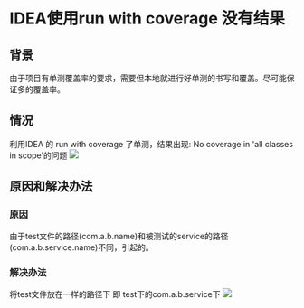 # IDEA使用run with coverage 没有结果

## 背景

由于项目有单测覆盖率的要求，需要但本地就进行好单测的书写和覆盖。尽可能保证多的覆盖率。

## 情况

利用IDEA 的 run with coverage 了单测，结果出现: No coverage in 'all classes in scope'的问题 ![](https://p3-juejin.byteimg.com/tos-cn-i-k3u1fbpfcp/e0523ce975444d96afeef29640d5cfa0~tplv-k3u1fbpfcp-watermark.image)

## 原因和解决办法

### 原因

由于test文件的路径\(com.a.b.name\)和被测试的service的路径\(com.a.b.service.name\)不同，引起的。

### 解决办法

将test文件放在一样的路径下 即 test下的com.a.b.service下 ![](https://p1-juejin.byteimg.com/tos-cn-i-k3u1fbpfcp/9a6072c279724c3498a48485e2a84220~tplv-k3u1fbpfcp-watermark.image)

